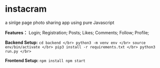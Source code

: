 # instacram
a sinlge page photo sharing app using pure Javascript

**Features：**
Login;
Registration;
Posts;
Likes;
Comments;
Follow;
Profile;

**Backend Setup:**
``
cd backend </br>
python3 -m venv env </br>
source env/bin/activate </br>
pip3 install -r requirements.txt </br>
python3 run.py </br>
``

**Frontend Setup:**
``
npm install
npm start
``

